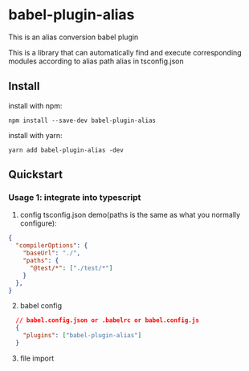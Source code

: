 # babel-plugin-alias

This is an alias conversion babel plugin

This is a library that can automatically find and execute corresponding modules according to alias path alias in tsconfig.json

## Install

install with npm:
```
npm install --save-dev babel-plugin-alias
```

install with yarn:
```
yarn add babel-plugin-alias -dev
```

## Quickstart

### Usage 1: integrate into typescript
1. config tsconfig.json
demo(paths is the same as what you normally configure):
```json
{
  "compilerOptions": {
    "baseUrl": "./",
    "paths": {
      "@test/*": ["./test/*"]
    }
  },
}
```

2. babel config
```json
  // babel.config.json or .babelrc or babel.config.js
  {
    "plugins": ["babel-plugin-alias"]
  }
```

3. file import

